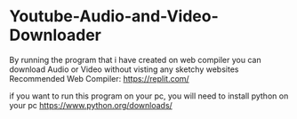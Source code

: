 # Youtube-Audio-and-Video-Downloader
By running the program that i have created on web compiler you can download Audio or Video without visting any sketchy websites
Recommended Web Compiler: https://replit.com/

if you want to run this program on your pc, you will need to install python on your pc https://www.python.org/downloads/
